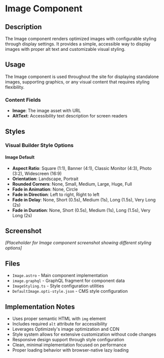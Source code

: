 # Image Component

## Description

The Image component renders optimized images with configurable styling through display settings. It provides a simple, accessible way to display images with proper alt text and customizable visual styling.

## Usage

The Image component is used throughout the site for displaying standalone images, supporting graphics, or any visual content that requires styling flexibility.

### Content Fields

- **Image**: The image asset with URL
- **AltText**: Accessibility text description for screen readers

## Styles

### Visual Builder Style Options

#### Image Default
- **Aspect Ratio**: Square (1:1), Banner (4:1), Classic Monitor (4:3), Photo (3:2), Widescreen (16:9)
- **Orientation**: Landscape, Portrait
- **Rounded Corners**: None, Small, Medium, Large, Huge, Full
- **Fade in Animation**: None, Circle
- **Fade in Direction**: Left to right, Right to left
- **Fade in Delay**: None, Short (0.5s), Medium (1s), Long (1.5s), Very Long (2s)
- **Fade in Duration**: None, Short (0.5s), Medium (1s), Long (1.5s), Very Long (2s)

## Screenshot

*[Placeholder for Image component screenshot showing different styling options]*

## Files

- `Image.astro` - Main component implementation
- `image.graphql` - GraphQL fragment for component data
- `ImageStyling.ts` - Style configuration utilities
- `DefaultImage.opti-style.json` - CMS style configuration

## Implementation Notes

- Uses proper semantic HTML with `img` element
- Includes required `alt` attribute for accessibility
- Leverages Optimizely's image optimization and CDN
- Style system allows for extensive customization without code changes
- Responsive design support through style configuration
- Clean, minimal implementation focused on performance
- Proper loading behavior with browser-native lazy loading